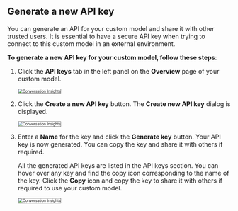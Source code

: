 ## **Generate a new API key**

You can generate an API for your custom model and share it with other trusted users. It is essential to have a secure API key when trying to connect to this custom model in an external environment.  

**To generate a new API key for your custom model, follow these steps**:

1. Click the **API keys** tab in the left panel on the **Overview** page of your custom model.

    <img src="../images/conversation-insights-4.png" alt="Conversation Insights" title="Returning Users" style="border: 1px solid gray; zoom:60%;">

1. Click the **Create a new API key** button. The **Create new API key** dialog is displayed.

    <img src="../images/conversation-insights-4.png" alt="Conversation Insights" title="Returning Users" style="border: 1px solid gray; zoom:60%;">

1. Enter a **Name** for the key and click the **Generate key** button. Your API key is now generated. You can copy the key and share it with others if required. 

    All the generated API keys are listed in the API keys section. You can hover over any key and find the copy icon corresponding to the name of the key. Click the **Copy** icon and copy the key to share it with others if required to use your custom model.

    <img src="../images/conversation-insights-4.png" alt="Conversation Insights" title="Returning Users" style="border: 1px solid gray; zoom:60%;">